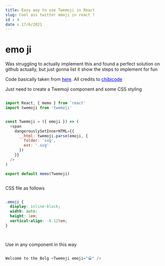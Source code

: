 ```yaml
---
title: Easy way to use Twemoji in React
slug: Cool ass twitter emoji in react !
id : 4
date : 17/6/2021
---
```



# emo ji 

Was struggling to actually implement this and found a perfect solution on github actually, but just gonna list it show the steps to implement for fun

Code basically taken from <a style="color:blue" href="https://gist.github.com/chibicode/fe195d792270910226c928b69a468206">here</a>. All credits to <a style="color:blue" href="https://github.com/chibicode">chibicode</a>


Just need to create a Twemoji component and some CSS styling 

```js

import React, { memo } from 'react'
import twemoji from 'twemoji'


const Twemoji = ({ emoji }) => (
  <span
    dangerouslySetInnerHTML={{
      __html: twemoji.parse(emoji, {
        folder: 'svg',
        ext: '.svg'
      })
    }}
  />
)

export default memo(Twemoji)



```




CSS file as follows 


```css

.emoji {
  display: inline-block;
  width: auto;
  height: 1em;
  vertical-align: -0.125em;
}




```



Use in any component in this way 

```jsx

Welcome to the Bolg <Twemoji emoji="😀" />



```